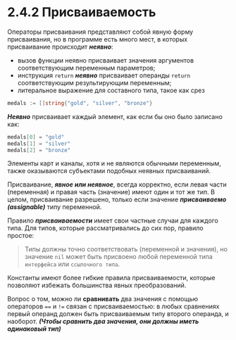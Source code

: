 # 2.4.2 Присваиваемость

Операторы присваивания представляют собой явную форму присваивания, но в программе есть много мест, в которых
присваивание происходит **_неявно_**:

* вызов функции неявно присваивает значения аргументов соответствующим переменным параметров;
* инструкция `return` **_неявно_** присваивает операнды `return` соответствующим результирующим переменным;
* литеральное выражение для составного типа, такое как срез

``` go
medals := []string{"gold", "silver", "bronze"} 
```

**_Неявно_** присваивает каждый элемент, как если бы оно было записано как:

``` go
medals[0] = "gold"
medals[1] = "silver"
medals[2] = "bronze"
```

Элементы карт и каналы, хотя и не являются обычными переменным, также оказываются субъектами подобных неявных
присваиваний.

Присваивание, **_явное или неявное_**, всегда корректно, если левая части (переменная) и правая часть (значение) имеют
один и тот же тип. В целом, присваивание разрешено, только если значение **_присваиваемо (assignable)_** типу
переменной.

Правило **_присваиваемости_** имеет свои частные случаи для каждого типа.
Для типов, которые рассматривались до сих пор, правило простое:

> Типы должны точно соответствовать (переменной и значения), но значение `nil` может быть присвоено любой переменной
> типа `интерфейса` или `ссылочного типа`.

Константы имеют более гибкие правила присваиваемости, которые позволяют избежать большинства явных преобразований.

Вопрос о том, можно ли **сравнивать** два значения с помощью операторов `==` и `!=` связан с присваиваемостью:
в любых сравнениях первый операнд должен быть присваиваемым типу второго операнда, и наоборот. **_(Чтобы сравнить два
значения, они должны иметь одинаковый тип)_**